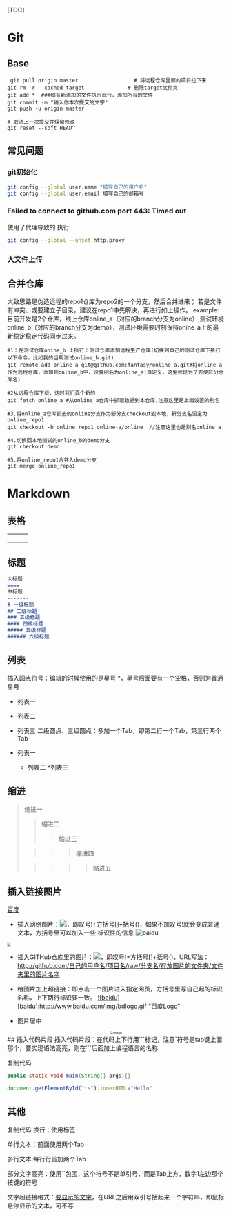 [TOC]

# Git
## Base
```shell
 git pull origin master                  # 将远程仓库里面的项目拉下来
git rm -r --cached target              # 删除target文件夹
git add *  ###如有新添加的文件执行此行，添加所有的文件
git commit -m "输入你本次提交的文字"
git push -u origin master

# 取消上一次提交并保留修改
git reset --soft HEAD^
```
## 常见问题
### git初始化
```bash
git config --global user.name "填写自己的用户名" 
git config --global user.email 填写自己的邮箱号      
```
### Failed to connect to github.com port 443: Timed out
使用了代理导致的
执行
```bash
git config --global --unset http.proxy
```
### 大文件上传


## 合并仓库
大致思路是伪造远程的repo1仓库为repo2的一个分支，然后合并进来；
若是文件有冲突、或要建立子目录，建议在repo1中先解决，再进行如上操作。
example:
目前开发是2个仓库，线上仓库online_a（对应的branch分支为online）,测试环境online_b（对应的branch分支为demo），测试环境需要时刻保持onine_a上的最新稳定稳定代码同步过来。

```shell
#1：在测试仓库onine_b 上执行：测试仓库添加远程生产仓库(切换到自己的测试仓库下执行以下命令，比如我的当期测试online_b.git)
git remote add online_a git@github.com:fantasy/online_a.git#将online_a作为远程仓库，添加到online_b中，设置别名为online_a(自定义，这里我是为了方便区分仓库名)

#2从远程仓库下载，这时我们弄个新的
git fetch online_a #从online_a仓库中抓取数据到本仓库,注意这里是上面设置的别名

#3.将online_a仓库抓去的online分支作为新分支checkout到本地，新分支名设定为online_repo1
git checkout -b online_repo1 online-a/online  //注意这里也是别名online_a

#4.切换回本地测试的online_b的demo分支
git checkout demo

#5.将online_repo1合并入demo分支
git merge online_repo1
```

# Markdown
## 表格
|      |      |      |
| ---- | ---- | ---- |
|      |      |      |
|      |      |      |
|      |      |      |

## 标题
```markdown
大标题
====
中标题
-------
# 一级标题
## 二级标题
### 三级标题
#### 四级标题
##### 五级标题
###### 六级标题
```
## 列表
插入圆点符号：编辑的时候使用的是星号 *，星号后面要有一个空格，否则为普通星号
* 列表一
* 列表二
* 列表三
二级圆点、三级圆点：多加一个Tab，即第二行一个Tab，第三行两个Tab

* 列表一
    * 列表二
        *列表三

## 缩进
>缩进一
>>缩进二
>>
>>>缩进三
>
>>>>缩进四
>
>>>>>缩进五


## 插入链接图片
[百度](http://baidu.com)
* 插入网络图片：![](网络图片链接地址)，即叹号!+方括号[]+括号()，如果不加叹号!就会变成普通文本，方括号里可以加入一些 标识性的信息
![baidu](http://www.baidu.com/img/bdlogo.gif "百度logo")  
<img src=http://www.baidu.com/img/bdlogo.gif  style="zoom:50%">

* 插入GITHub仓库里的图片：![](图片链接地址)，即叹号!+方括号[]+括号()，URL写法：http://github.com/自己的用户名/项目名/raw/分支名/存放图片的文件夹/文件夹里的图片名字

* 给图片加上超链接：即点击一个图片进入指定网页，方括号里写自己起的标识名称，上下两行标识要一致。
[![baidu]](http://baidu.com)  
[baidu]:http://www.baidu.com/img/bdlogo.gif "百度Logo"<br>
* 图片居中
<div align="center">    
<img src="http://www.baidu.com/img/bdlogo.gif " alt="image" style="zoom:50%;" />
</div>
## 插入代码片段
插入代码片段：在代码上下行用```标记，注意`符号是tab键上面那个，要实现语法高亮，则在```后面加上编程语言的名称

复制代码
```Java
public static void main(String[] args){}
```

```javascript
document.getElementById("ts").innerHTML="Hello"
```

## 其他
复制代码
换行：使用标签<br>

单行文本：前面使用两个Tab

多行文本:每行行首加两个Tab

部分文字高亮：使用``包围，这个符号不是单引号，而是Tab上方，数字1左边那个按键的符号

文字超链接格式：[要显示的文字](链接的地址"鼠标悬停显示")，在URL之后用双引号括起来一个字符串，即鼠标悬停显示的文本，可不写
